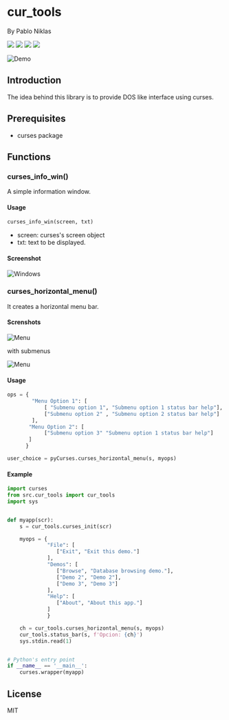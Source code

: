 # cur_tools
By Pablo Niklas 

<img src=https://img.shields.io/github/license/pabloniklas/CurTools> <img src=https://img.shields.io/github/v/release/pabloniklas/CurTools> <img src=https://img.shields.io/github/languages/top/pabloniklas/CurTools> <img src=https://img.shields.io/github/downloads/pabloniklas/cur_tools/total>


![Demo](https://raw.githubusercontent.com/pabloniklas/pyCursesMenu/main/screenshots/demo.gif "demo")

## Introduction

The idea behind this library is to provide DOS like interface using curses.

## Prerequisites

*  curses package

## Functions

### curses_info_win()

A simple information window.

#### Usage

```python
curses_info_win(screen, txt)
```

*  screen: curses's screen object
*  txt: text to be displayed.

#### Screenshot

![Windows](https://raw.githubusercontent.com/pabloniklas/pyCursesMenu/main/screenshots/windows.png "window")


### curses_horizontal_menu()

It creates a horizontal menu bar.

#### Screnshots

![Menu](https://raw.githubusercontent.com/pabloniklas/pyCursesMenu/main/screenshots/static_menu01.png "Menu bar")

with submenus

![Menu](https://raw.githubusercontent.com/pabloniklas/pyCursesMenu/main/screenshots/static_menu02.png "Submenu")

#### Usage

```python
ops = {
        "Menu Option 1": [ 
            [ "Submenu option 1", "Submenu option 1 status bar help"],
            ["Submenu option 2" , "Submenu option 2 status bar help"]
        ],
       "Menu Option 2": [ 
            ["Submenu option 3" "Submenu option 1 status bar help"]
       ]
      }

user_choice = pyCurses.curses_horizontal_menu(s, myops)
```

#### Example

```python
import curses
from src.cur_tools import cur_tools
import sys


def myapp(scr):
    s = cur_tools.curses_init(scr)

    myops = {
             "File": [
                ["Exit", "Exit this demo."]
             ],
             "Demos": [
                ["Browse", "Database browsing demo."],
                ["Demo 2", "Demo 2"],
                ["Demo 3", "Demo 3"]
             ],
             "Help": [
                ["About", "About this app."]
             ]
             }

    ch = cur_tools.curses_horizontal_menu(s, myops)
    cur_tools.status_bar(s, f'Opcion: {ch}')
    sys.stdin.read(1)


# Python's entry point
if __name__ == '__main__':
    curses.wrapper(myapp)
```

## License

MIT

